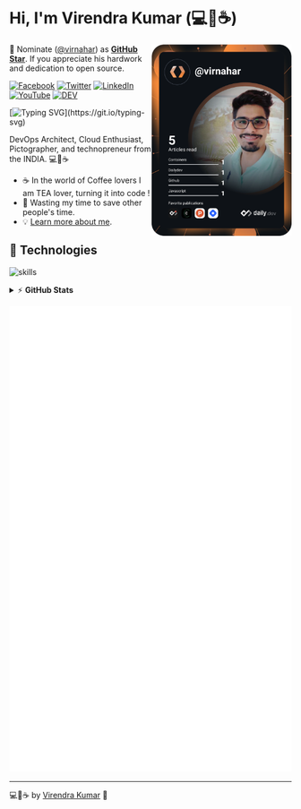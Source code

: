 # Hi, I'm Virendra Kumar (💻💖☕)
<!-- markdownlint-disable MD033 -->
<a href="[https://app.daily.dev/virnahar](https://app.daily.dev/virnahar)"><img src="https://github.com/virnahar/virnahar/blob/main/devcard.svg" width="250" align="right" alt="Virendra Kumar's Dev Card"/></a>
<!-- markdownlint-enable MD033 -->
📢 Nominate ([@virnahar](https://virnahar.github.io)) as **[GitHub Star](https://stars.github.com/nominate)**. If you appreciate his hardwork and dedication to open source.



[![Facebook](https://img.shields.io/badge/Facebook-%231877F2.svg?&style=flat-square&logo=facebook&logoColor=white)](https://facebook.com/virnahar) [![Twitter](https://img.shields.io/badge/Twitter-%231DA1F2.svg?&style=flat-square&logo=twitter&logoColor=white)](https://twitter.com/virnahar) [![LinkedIn](https://img.shields.io/badge/LinkedIn-%230077B5.svg?&style=flat-square&logo=linkedin&logoColor=white)](https://linkedin.com/in/virnahar) [![YouTube](https://img.shields.io/badge/YouTube-%23FF0000.svg?&style=flat-square&logo=youtube&logoColor=white)](https://youtube.com/virnahar) [![DEV](https://img.shields.io/badge/DEV-%23000000.svg?&style=flat-square&logo=dev.to&logoColor=white)](https://dev.to/virnahar) 

[![Typing SVG](https://readme-typing-svg.herokuapp.com?font=comfortaa&color=016EEA&size=24&width=500&lines=DevOps+Architect;Automation-Is+Fun;Cloud+Enthusiast;and+Technopreneur!;Nice+to+meet+you...)](https://git.io/typing-svg)

DevOps Architect, Cloud Enthusiast, Pictographer, and technopreneur from the INDIA. 💻💖☕





- ☕ In the world of Coffee lovers I am TEA lover, turning it into code !
- 🎯 Wasting my time to save other people's time.
- 💡 [Learn more about me](https://virnahar.github.io).


## 🔧 Technologies

![skills](https://skillicons.dev/icons?i=aws,azure,docker,kubernetes,ansible,git,github,gitlab,grafana,prometheus,openshift,linux,py,bash,powershell,vscode,vim,nginx,html,css,mysql&theme=dark&perline=14)


<details>
    <summary>&#9889 <b>GitHub Stats</b></summary><br/>

[![Virendra's GitHub stats](https://github-readme-stats.vercel.app/api?username=virnahar&count_private=true&show_icons=true&theme=tokyonight)]
[![Top Language](https://github-readme-stats.vercel.app/api/top-langs/?username=virnahar&layout=compact)]

</details>

<!-- markdownlint-enable MD033 -->

![Metrics](https://github.com/virnahar/virnahar/blob/main/github-metrics.svg)

---

💻💖☕ by [Virendra Kumar](https://virnahar.github.io) 🙏

[personal website]: https://virnahar.github.io
[facebook]: https://facebook.com/virnahar
[twitter]: https://twitter.com/virnahar
[instagram]: https://instagram.com/virnahar
[youtube]: https://youtube.com/virnahar
